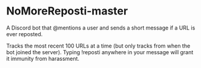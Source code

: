 # NoMoreReposti-master

A Discord bot that @mentions a user and sends a short message if a URL is ever reposted. 

Tracks the most recent 100 URLs at a time (but only tracks from when the bot joined the server). 
Typing !reposti anywhere in your message will grant it immunity from harassment. 